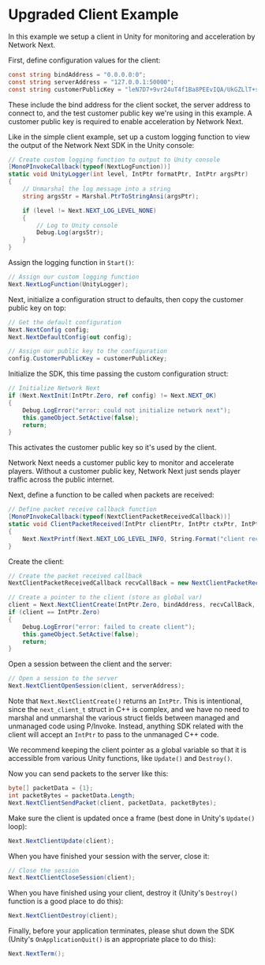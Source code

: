 # Upgraded Client Example

In this example we setup a client in Unity for monitoring and acceleration by Network Next.

First, define configuration values for the client:
```csharp
const string bindAddress = "0.0.0.0:0";
const string serverAddress = "127.0.0.1:50000";
const string customerPublicKey = "leN7D7+9vr24uT4f1Ba8PEEvIQA/UkGZLlT+sdeLRHKsVqaZq723Zw==";
```

These include the bind address for the client socket, the server address to connect to, and the test customer public key we're using in this example. A customer public key is required to enable acceleration by Network Next.

Like in the simple client example, set up a custom logging function to view the output of the Network Next SDK in the Unity console:
```csharp
// Create custom logging function to output to Unity console
[MonoPInvokeCallback(typeof(NextLogFunction))]
static void UnityLogger(int level, IntPtr formatPtr, IntPtr argsPtr)
{
    // Unmarshal the log message into a string
    string argsStr = Marshal.PtrToStringAnsi(argsPtr);

    if (level != Next.NEXT_LOG_LEVEL_NONE)
    {
        // Log to Unity console
        Debug.Log(argsStr);
    }
}
```

Assign the logging function in `Start()`:
```csharp
// Assign our custom logging function
Next.NextLogFunction(UnityLogger);
```

Next, initialize a configuration struct to defaults, then copy the customer public key on top:
```csharp
// Get the default configuration
Next.NextConfig config;
Next.NextDefaultConfig(out config);

// Assign our public key to the configuration
config.CustomerPublicKey = customerPublicKey;
```

Initialize the SDK, this time passing the custom configuration struct:
```csharp
// Initialize Network Next
if (Next.NextInit(IntPtr.Zero, ref config) != Next.NEXT_OK)
{
    Debug.LogError("error: could not initialize network next");
    this.gameObject.SetActive(false);
    return;
}
```

This activates the customer public key so it's used by the client. 

Network Next needs a customer public key to monitor and accelerate players. Without a customer public key, Network Next just sends player traffic across the public internet.

Next, define a function to be called when packets are received:
```csharp
// Define packet receive callback function
[MonoPInvokeCallback(typeof(NextClientPacketReceivedCallback))]
static void ClientPacketReceived(IntPtr clientPtr, IntPtr ctxPtr, IntPtr fromPtr, IntPtr packetDataPtr, int packetBytes)
{
    Next.NextPrintf(Next.NEXT_LOG_LEVEL_INFO, String.Format("client received packet from server ({0} bytes)", packetBytes));
}
```

Create the client:
```csharp
// Create the packet received callback
NextClientPacketReceivedCallback recvCallBack = new NextClientPacketReceivedCallback(ClientPacketReceived);

// Create a pointer to the client (store as global var)
client = Next.NextClientCreate(IntPtr.Zero, bindAddress, recvCallBack, null);
if (client == IntPtr.Zero)
{
    Debug.LogError("error: failed to create client");
    this.gameObject.SetActive(false);
    return;
}
```

Open a session between the client and the server:
```csharp
// Open a session to the server
Next.NextClientOpenSession(client, serverAddress);
```

Note that `Next.NextClientCreate()` returns an `IntPtr`. This is intentional, since the `next_client_t` struct in C++ is complex, and we have no need to marshal and unmarshal the various struct fields between managed and unmanaged code using P/Invoke. Instead, anything SDK related with the client will accept an `IntPtr` to pass to the unmanaged C++ code.

We recommend keeping the client pointer as a global variable so that it is accessible from various Unity functions, like `Update()` and `Destroy()`.

Now you can send packets to the server like this:
```csharp
byte[] packetData = {1};
int packetBytes = packetData.Length;
Next.NextClientSendPacket(client, packetData, packetBytes);
```

Make sure the client is updated once a frame (best done in Unity's `Update()` loop):
```csharp
Next.NextClientUpdate(client);
```

When you have finished your session with the server, close it:
```csharp
// Close the session
Next.NextClientCloseSession(client);
```

When you have finished using your client, destroy it (Unity's `Destroy()` function is a good place to do this):
```csharp
Next.NextClientDestroy(client);
```

Finally, before your application terminates, please shut down the SDK (Unity's `OnApplicationQuit()` is an appropriate place to do this):
```csharp
Next.NextTerm();
```

